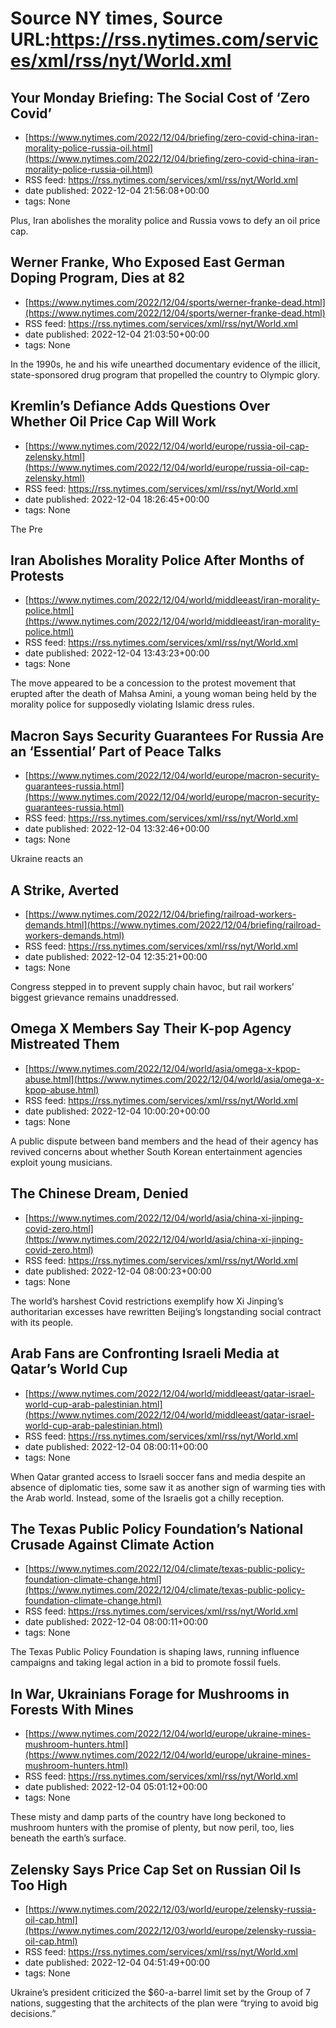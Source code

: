 # Source NY times, Source URL:https://rss.nytimes.com/services/xml/rss/nyt/World.xml

## Your Monday Briefing: The Social Cost of ‘Zero Covid’
 - [https://www.nytimes.com/2022/12/04/briefing/zero-covid-china-iran-morality-police-russia-oil.html](https://www.nytimes.com/2022/12/04/briefing/zero-covid-china-iran-morality-police-russia-oil.html)
 - RSS feed: https://rss.nytimes.com/services/xml/rss/nyt/World.xml
 - date published: 2022-12-04 21:56:08+00:00
 - tags: None

Plus, Iran abolishes the morality police and Russia vows to defy an oil price cap.

## Werner Franke, Who Exposed East German Doping Program, Dies at 82
 - [https://www.nytimes.com/2022/12/04/sports/werner-franke-dead.html](https://www.nytimes.com/2022/12/04/sports/werner-franke-dead.html)
 - RSS feed: https://rss.nytimes.com/services/xml/rss/nyt/World.xml
 - date published: 2022-12-04 21:03:50+00:00
 - tags: None

In the 1990s, he and his wife unearthed documentary evidence of the illicit, state-sponsored drug program that propelled the country to Olympic glory.

## Kremlin’s Defiance Adds Questions Over Whether Oil Price Cap Will Work
 - [https://www.nytimes.com/2022/12/04/world/europe/russia-oil-cap-zelensky.html](https://www.nytimes.com/2022/12/04/world/europe/russia-oil-cap-zelensky.html)
 - RSS feed: https://rss.nytimes.com/services/xml/rss/nyt/World.xml
 - date published: 2022-12-04 18:26:45+00:00
 - tags: None

The Pre

## Iran Abolishes Morality Police After Months of Protests
 - [https://www.nytimes.com/2022/12/04/world/middleeast/iran-morality-police.html](https://www.nytimes.com/2022/12/04/world/middleeast/iran-morality-police.html)
 - RSS feed: https://rss.nytimes.com/services/xml/rss/nyt/World.xml
 - date published: 2022-12-04 13:43:23+00:00
 - tags: None

The move appeared to be a concession to the protest movement that erupted after the death of Mahsa Amini, a young woman being held by the morality police for supposedly violating Islamic dress rules.

## Macron Says Security Guarantees For Russia Are an ‘Essential’ Part of Peace Talks
 - [https://www.nytimes.com/2022/12/04/world/europe/macron-security-guarantees-russia.html](https://www.nytimes.com/2022/12/04/world/europe/macron-security-guarantees-russia.html)
 - RSS feed: https://rss.nytimes.com/services/xml/rss/nyt/World.xml
 - date published: 2022-12-04 13:32:46+00:00
 - tags: None

Ukraine reacts an

## A Strike, Averted
 - [https://www.nytimes.com/2022/12/04/briefing/railroad-workers-demands.html](https://www.nytimes.com/2022/12/04/briefing/railroad-workers-demands.html)
 - RSS feed: https://rss.nytimes.com/services/xml/rss/nyt/World.xml
 - date published: 2022-12-04 12:35:21+00:00
 - tags: None

Congress stepped in to prevent supply chain havoc, but rail workers’ biggest grievance remains unaddressed.

## Omega X Members Say Their K-pop Agency Mistreated Them
 - [https://www.nytimes.com/2022/12/04/world/asia/omega-x-kpop-abuse.html](https://www.nytimes.com/2022/12/04/world/asia/omega-x-kpop-abuse.html)
 - RSS feed: https://rss.nytimes.com/services/xml/rss/nyt/World.xml
 - date published: 2022-12-04 10:00:20+00:00
 - tags: None

A public dispute between band members and the head of their agency has revived concerns about whether South Korean entertainment agencies exploit young musicians.

## The Chinese Dream, Denied
 - [https://www.nytimes.com/2022/12/04/world/asia/china-xi-jinping-covid-zero.html](https://www.nytimes.com/2022/12/04/world/asia/china-xi-jinping-covid-zero.html)
 - RSS feed: https://rss.nytimes.com/services/xml/rss/nyt/World.xml
 - date published: 2022-12-04 08:00:23+00:00
 - tags: None

The world’s harshest Covid restrictions exemplify how Xi Jinping’s authoritarian excesses have rewritten Beijing’s longstanding social contract with its people.

## Arab Fans are Confronting Israeli Media at Qatar’s World Cup
 - [https://www.nytimes.com/2022/12/04/world/middleeast/qatar-israel-world-cup-arab-palestinian.html](https://www.nytimes.com/2022/12/04/world/middleeast/qatar-israel-world-cup-arab-palestinian.html)
 - RSS feed: https://rss.nytimes.com/services/xml/rss/nyt/World.xml
 - date published: 2022-12-04 08:00:11+00:00
 - tags: None

When Qatar granted access to Israeli soccer fans and media despite an absence of diplomatic ties, some saw it as another sign of warming ties with the Arab world. Instead, some of the Israelis got a chilly reception.

## The Texas Public Policy Foundation’s National Crusade Against Climate Action
 - [https://www.nytimes.com/2022/12/04/climate/texas-public-policy-foundation-climate-change.html](https://www.nytimes.com/2022/12/04/climate/texas-public-policy-foundation-climate-change.html)
 - RSS feed: https://rss.nytimes.com/services/xml/rss/nyt/World.xml
 - date published: 2022-12-04 08:00:11+00:00
 - tags: None

The Texas Public Policy Foundation is shaping laws, running influence campaigns and taking legal action in a bid to promote fossil fuels.

## In War, Ukrainians Forage for Mushrooms in Forests With Mines
 - [https://www.nytimes.com/2022/12/04/world/europe/ukraine-mines-mushroom-hunters.html](https://www.nytimes.com/2022/12/04/world/europe/ukraine-mines-mushroom-hunters.html)
 - RSS feed: https://rss.nytimes.com/services/xml/rss/nyt/World.xml
 - date published: 2022-12-04 05:01:12+00:00
 - tags: None

These misty and damp parts of the country have long beckoned to mushroom hunters with the promise of plenty, but now peril, too, lies beneath the earth’s surface.

## Zelensky Says Price Cap Set on Russian Oil Is Too High
 - [https://www.nytimes.com/2022/12/03/world/europe/zelensky-russia-oil-cap.html](https://www.nytimes.com/2022/12/03/world/europe/zelensky-russia-oil-cap.html)
 - RSS feed: https://rss.nytimes.com/services/xml/rss/nyt/World.xml
 - date published: 2022-12-04 04:51:49+00:00
 - tags: None

Ukraine’s president criticized the $60-a-barrel limit set by the Group of 7 nations, suggesting that the architects of the plan were “trying to avoid big decisions.”
